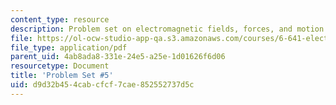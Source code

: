 ```yaml
---
content_type: resource
description: Problem set on electromagnetic fields, forces, and motion.
file: https://ol-ocw-studio-app-qa.s3.amazonaws.com/courses/6-641-electromagnetic-fields-forces-and-motion-spring-2009/d9d32b454cabcfcf7cae852552737d5c_MIT6_641s09_pset05.pdf
file_type: application/pdf
parent_uid: 4ab8ada8-331e-24e5-a25e-1d01626f6d06
resourcetype: Document
title: 'Problem Set #5'
uid: d9d32b45-4cab-cfcf-7cae-852552737d5c
---
```

